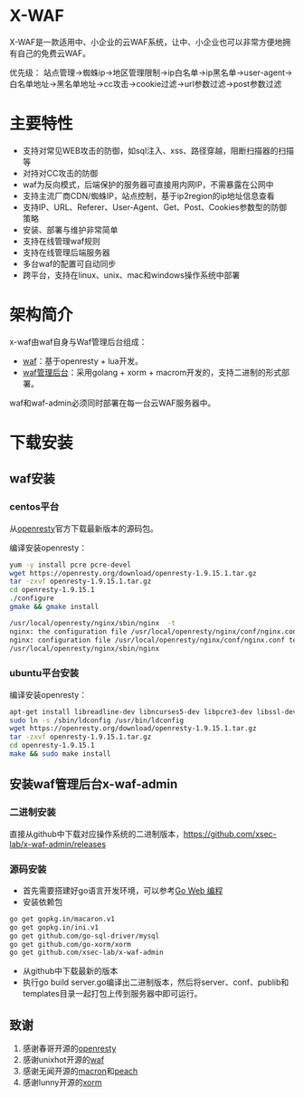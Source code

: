 # X-WAF

X-WAF是一款适用中、小企业的云WAF系统，让中、小企业也可以非常方便地拥有自己的免费云WAF。

优先级： 站点管理->蜘蛛ip->地区管理限制->ip白名单->ip黑名单->user-agent->白名单地址->黑名单地址->cc攻击->cookie过滤->url参数过滤->post参数过滤

# 主要特性

- 支持对常见WEB攻击的防御，如sql注入、xss、路径穿越，阻断扫描器的扫描等
- 对持对CC攻击的防御
- waf为反向模式，后端保护的服务器可直接用内网IP，不需暴露在公网中
- 支持主流厂商CDN/蜘蛛IP，站点控制，基于ip2region的ip地址信息查看
- 支持IP、URL、Referer、User-Agent、Get、Post、Cookies参数型的防御策略
- 安装、部署与维护非常简单
- 支持在线管理waf规则
- 支持在线管理后端服务器
- 多台waf的配置可自动同步
- 跨平台，支持在linux、unix、mac和windows操作系统中部署

# 架构简介
x-waf由waf自身与Waf管理后台组成：

- [waf](https://github.com/xsec-lab/x-waf)：基于openresty + lua开发。
- [waf管理后台](https://github.com/xsec-lab/x-waf-admin)：采用golang + xorm + macrom开发的，支持二进制的形式部署。

waf和waf-admin必须同时部署在每一台云WAF服务器中。

# 下载安装
## waf安装
### centos平台

从[openresty](http://openresty.org/en/download.html)官方下载最新版本的源码包。

编译安装openresty：

```bash
yum -y install pcre pcre-devel
wget https://openresty.org/download/openresty-1.9.15.1.tar.gz
tar -zxvf openresty-1.9.15.1.tar.gz 
cd openresty-1.9.15.1
./configure 
gmake && gmake install

/usr/local/openresty/nginx/sbin/nginx  -t
nginx: the configuration file /usr/local/openresty/nginx/conf/nginx.conf syntax is ok
nginx: configuration file /usr/local/openresty/nginx/conf/nginx.conf test is successful
/usr/local/openresty/nginx/sbin/nginx 
```

### ubuntu平台安装

编译安装openresty：

```bash
apt-get install libreadline-dev libncurses5-dev libpcre3-dev libssl-dev perl make build-essential
sudo ln -s /sbin/ldconfig /usr/bin/ldconfig
wget https://openresty.org/download/openresty-1.9.15.1.tar.gz
tar -zxvf openresty-1.9.15.1.tar.gz
cd openresty-1.9.15.1
make && sudo make install
```

## 安装waf管理后台x-waf-admin

### 二进制安装

直接从github中下载对应操作系统的二进制版本，https://github.com/xsec-lab/x-waf-admin/releases

### 源码安装

*  首先需要搭建好go语言开发环境，可以参考[Go Web 编程](https://github.com/astaxie/build-web-application-with-golang/blob/master/zh/01.1.md)
* 安装依赖包

```bash
go get gopkg.in/macaron.v1
go get gopkg.in/ini.v1
go get github.com/go-sql-driver/mysql
go get github.com/go-xorm/xorm
go get github.com/xsec-lab/x-waf-admin
```
* 从github中下载最新的版本
* 执行go build server.go编译出二进制版本，然后将server、conf、publib和templates目录一起打包上传到服务器中即可运行。

## 致谢

1. 感谢春哥开源的[openresty](https://openresty.org)
1. 感谢unixhot开源的[waf](https://github.com/unixhot/waf)
1. 感谢无闻开源的[macron](https://go-macaron.com/)和[peach](https://peachdocs.org/)
1. 感谢lunny开源的[xorm](https://github.com/go-xorm/xorm)
